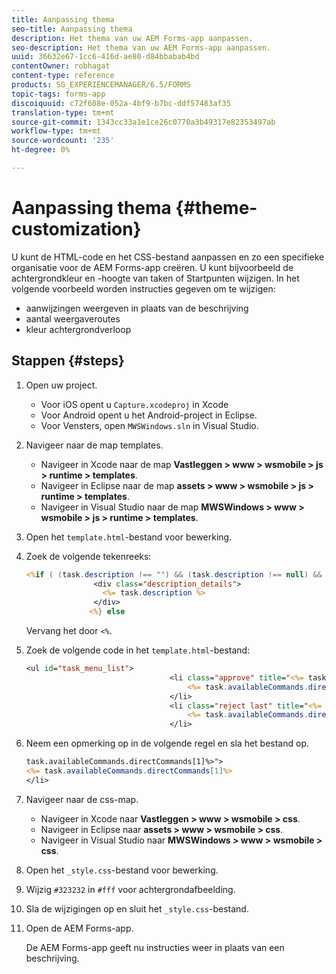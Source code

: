 ```yaml
---
title: Aanpassing thema
seo-title: Aanpassing thema
description: Het thema van uw AEM Forms-app aanpassen.
seo-description: Het thema van uw AEM Forms-app aanpassen.
uuid: 36632e67-1cc6-416d-ae80-d84bbabab4bd
contentOwner: robhagat
content-type: reference
products: SG_EXPERIENCEMANAGER/6.5/FORMS
topic-tags: forms-app
discoiquuid: c72f608e-052a-4bf9-b7bc-ddf57483af35
translation-type: tm+mt
source-git-commit: 1343cc33a1e1ce26c0770a3b49317e82353497ab
workflow-type: tm+mt
source-wordcount: '235'
ht-degree: 0%

---
```



# Aanpassing thema {#theme-customization}

U kunt de HTML-code en het CSS-bestand aanpassen en zo een specifieke organisatie voor de AEM Forms-app creëren. U kunt bijvoorbeeld de achtergrondkleur en -hoogte van taken of Startpunten wijzigen. In het volgende voorbeeld worden instructies gegeven om te wijzigen:

* aanwijzingen weergeven in plaats van de beschrijving
* aantal weergaveroutes
* kleur achtergrondverloop

## Stappen {#steps}

1. Open uw project.

   * Voor iOS opent u `Capture.xcodeproj` in Xcode
   * Voor Android opent u het Android-project in Eclipse.
   * Voor Vensters, open `MWSWindows.sln` in Visual Studio.

1. Navigeer naar de map templates.

   * Navigeer in Xcode naar de map **Vastleggen > www > wsmobile > js > runtime > templates**.
   * Navigeer in Eclipse naar de map **assets > www > wsmobile > js > runtime > templates**.
   * Navigeer in Visual Studio naar de map **MWSWindows > www > wsmobile > js > runtime > templates**.

1. Open het `template.html`-bestand voor bewerking.
1. Zoek de volgende tekenreeks:

   ```jsp
   <%if ( (task.description !== "") && (task.description !== null) && (typeof task.description !== null) && (typeof task.description !== 'undefined') ) {%>
                  <div class="description_details">
                    <%= task.description %>
                  </div>
                 <%} else
   ```

   Vervang het door `<%`.

1. Zoek de volgende code in het `template.html`-bestand:

   ```jsp
   <ul id="task_menu_list">
                                   <li class="approve" title="<%= task.availableCommands.directCommands[0]%>" data-routename="<%= task.availableCommands.directCommands[0]%>">
                                       <%= task.availableCommands.directCommands[0]%>
                                   </li>
                                   <li class="reject last" title="<%= task.availableCommands.directCommands[1]%>" data-routename="<%= task.availableCommands.directCommands[1]%>">
                                       <%= task.availableCommands.directCommands[1]%>
                                   </li>
   ```

1. Neem een opmerking op in de volgende regel en sla het bestand op.

   ```jsp
   task.availableCommands.directCommands[1]%>">
   <%= task.availableCommands.directCommands[1]%>
   </li>
   ```

1. Navigeer naar de css-map.

   * Navigeer in Xcode naar **Vastleggen > www > wsmobile > css**.
   * Navigeer in Eclipse naar **assets > www > wsmobile > css**.
   * Navigeer in Visual Studio naar **MWSWindows > www > wsmobile > css**.

1. Open het `_style.css`-bestand voor bewerking.
1. Wijzig `#323232` in `#fff` voor achtergrondafbeelding.
1. Sla de wijzigingen op en sluit het `_style.css`-bestand.
1. Open de AEM Forms-app.

   De AEM Forms-app geeft nu instructies weer in plaats van een beschrijving.
